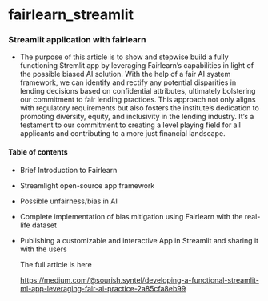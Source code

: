 # fairlearn_streamlit
### Streamlit application with fairlearn

 - The purpose of this article is to show and stepwise build a fully functioning Stremlit app by leveraging Fairlearn’s capabilities in light of the possible biased AI solution. With the help of a fair AI system framework, we can identify and rectify any potential disparities in lending decisions based on confidential attributes, ultimately bolstering our commitment to fair lending practices. This approach not only aligns with regulatory requirements but also fosters the institute’s dedication to promoting diversity, equity, and inclusivity in the lending industry. It’s a testament to our commitment to creating a level playing field for all applicants and contributing to a more just financial landscape.

#### Table of contents

- Brief Introduction to Fairlearn
- Streamlight open-source app framework
- Possible unfairness/bias in AI
- Complete implementation of bias mitigation using Fairlearn with the real-life dataset
- Publishing a customizable and interactive App in Streamlit and sharing it with the users

  The full article is here
  
  https://medium.com/@sourish.syntel/developing-a-functional-streamlit-ml-app-leveraging-fair-ai-practice-2a85cfa8eb99
